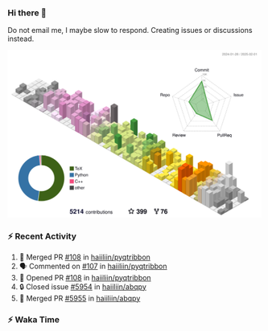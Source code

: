 ### Hi there 👋

Do not email me, I maybe slow to respond. Creating issues or discussions instead.

![](./profile-3d-contrib/profile-season-animate.svg)

### :zap: Recent Activity

<!--START_SECTION:activity-->
1. 🎉 Merged PR [#108](https://github.com/haiiliin/pyqtribbon/pull/108) in [haiiliin/pyqtribbon](https://github.com/haiiliin/pyqtribbon)
2. 🗣 Commented on [#107](https://github.com/haiiliin/pyqtribbon/issues/107#issuecomment-2623763067) in [haiiliin/pyqtribbon](https://github.com/haiiliin/pyqtribbon)
3. 💪 Opened PR [#108](https://github.com/haiiliin/pyqtribbon/pull/108) in [haiiliin/pyqtribbon](https://github.com/haiiliin/pyqtribbon)
4. 🔒 Closed issue [#5954](https://github.com/haiiliin/abqpy/issues/5954) in [haiiliin/abqpy](https://github.com/haiiliin/abqpy)
5. 🎉 Merged PR [#5955](https://github.com/haiiliin/abqpy/pull/5955) in [haiiliin/abqpy](https://github.com/haiiliin/abqpy)
<!--END_SECTION:activity-->

### :zap: Waka Time

<!--START_SECTION:waka-->
<!--END_SECTION:waka-->
